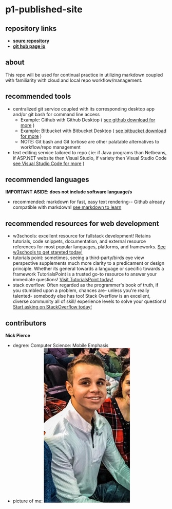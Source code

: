 # p1-published-site

## repository links
- [**soure repository**](https://github.com/NicholasPierce1/p1-published-site)
- [**git hub page io**](https://nicholaspierce1.github.io/p1-published-site)

## about
This repo will be used for continual practice in utilizing markdown coupled with familiarity with cloud and local repo workflow/management.

## recommended tools
- centralized git service coupled with its corresponding desktop app and/or git bash for command line access
  - Example: Github with Github Desktop ( [see github download for more](https://desktop.github.com) )
  - Example: Bitbucket with Bitbucket Desktop ( [see bitbucket download for more](https://www.sourcetreeapp.com) )
  - NOTE: Git bash and Git tortiose are other palatable alternatives to workflow/repo management
- text editing service tailored to repo ( ie: if Java programs than Netbeans, if ASP.NET website then Visual Studio, if variety then Visual Studio Code [see Visual Studio Code for more](https://code.visualstudio.com/download) )

## recommended languages
**IMPORTANT ASIDE: does not include software language/s**
- recommended: markdown for fast, easy text rendering-- Github already compatible with markdown! [see markdown to learn](https://www.markdownguide.org/basic-syntax)

## recommended resources for web development
- w3schools: excellent resource for fullstack development! Retains tutorials, code snippets, documentation, and external resource references for most popular languages, platforms, and frameworks.  [See w3schools to get stareted today!](https://www.w3schools.com)
- tutorials point: sometimes, seeing a third-party/birds eye view perspective supplements much more clarity to a predicament or design principle.  Whether its general towards a language or specific towards a framework TutorialsPoint is a trusted go-to resource to answer your immediate questions! [Visit TutorialsPoint today!](https://www.tutorialspoint.com/index.htm)
- stack overflow: Often regarded as the programmer's book of truth, if you stumbled upon a problem, chances are- unless you're really talented- somebody else has too!  Stack Overflow is an excellent, diverse community all of skill/ experience levels to solve your questions!  [Start asking on StackOverflow today!](https://stackoverflow.com)

## contributors
**Nick Pierce**
- degree: Computer Science: Mobile Emphasis
- picture of me:
![Profile headshot](https://github.com/NicholasPierce1/p1-published-site/raw/master/HeadshotProfile.jpg)
